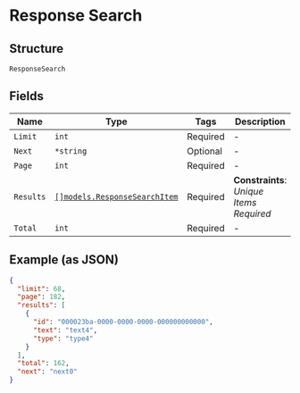 
# Response Search

## Structure

`ResponseSearch`

## Fields

| Name | Type | Tags | Description |
|  --- | --- | --- | --- |
| `Limit` | `int` | Required | - |
| `Next` | `*string` | Optional | - |
| `Page` | `int` | Required | - |
| `Results` | [`[]models.ResponseSearchItem`](../../doc/models/response-search-item.md) | Required | **Constraints**: *Unique Items Required* |
| `Total` | `int` | Required | - |

## Example (as JSON)

```json
{
  "limit": 68,
  "page": 182,
  "results": [
    {
      "id": "000023ba-0000-0000-0000-000000000000",
      "text": "text4",
      "type": "type4"
    }
  ],
  "total": 162,
  "next": "next0"
}
```

